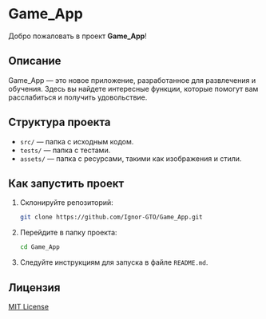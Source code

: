 # Game_App

Добро пожаловать в проект **Game_App**!

## Описание
Game_App — это новое приложение, разработанное для развлечения и обучения. Здесь вы найдете интересные функции, которые помогут вам расслабиться и получить удовольствие.

## Структура проекта
- `src/` — папка с исходным кодом.
- `tests/` — папка с тестами.
- `assets/` — папка с ресурсами, такими как изображения и стили.

## Как запустить проект
1. Склонируйте репозиторий:
   ```bash
   git clone https://github.com/Ignor-GTO/Game_App.git
   ```
2. Перейдите в папку проекта:
   ```bash
   cd Game_App
   ```
3. Следуйте инструкциям для запуска в файле `README.md`.

## Лицензия
[MIT License](LICENSE)